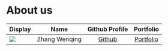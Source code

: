 # About us

Display |     Name      | Github Profile | Portfolio 
--------|:-------------:|:--------------:|:---------:
![](https://via.placeholder.com/100.png?text=Photo) | Zhang Wenqing | [Github](https://github.com/z-wenqing) | [Portfolio](docs/team/johndoe.md)

